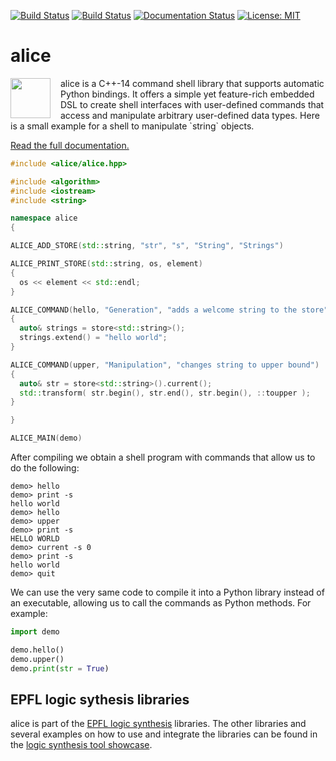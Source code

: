 [![Build Status](https://travis-ci.org/msoeken/alice.svg?branch=master)](https://travis-ci.org/msoeken/alice)
[![Build Status](https://ci.appveyor.com/api/projects/status/qc2kuc85jaxqu5gh?svg=true)](https://ci.appveyor.com/project/msoeken/alice)
[![Documentation Status](https://readthedocs.org/projects/libalice/badge/?version=latest)](http://libalice.readthedocs.io/en/latest/?badge=latest)
[![License: MIT](https://img.shields.io/badge/License-MIT-yellow.svg)](https://opensource.org/licenses/MIT)

# alice

<img src="https://cdn.rawgit.com/msoeken/alice/master/alice.svg" width="64" height="64" align="left" style="margin-right: 12pt" />
alice is a C++-14 command shell library that supports automatic Python bindings.  It offers a simple yet feature-rich embedded DSL to create shell interfaces with user-defined commands that access and manipulate arbitrary user-defined data types.  Here is a small example for a shell to manipulate `string` objects.

[Read the full documentation.](http://libalice.readthedocs.io/en/latest/?badge=latest)

```c++
#include <alice/alice.hpp>

#include <algorithm>
#include <iostream>
#include <string>

namespace alice
{

ALICE_ADD_STORE(std::string, "str", "s", "String", "Strings")

ALICE_PRINT_STORE(std::string, os, element)
{
  os << element << std::endl;
}

ALICE_COMMAND(hello, "Generation", "adds a welcome string to the store")
{
  auto& strings = store<std::string>();
  strings.extend() = "hello world";
}

ALICE_COMMAND(upper, "Manipulation", "changes string to upper bound")
{
  auto& str = store<std::string>().current();
  std::transform( str.begin(), str.end(), str.begin(), ::toupper );
}

}

ALICE_MAIN(demo)
```

After compiling we obtain a shell program with commands that allow us to do the following:

```
demo> hello
demo> print -s
hello world
demo> hello
demo> upper
demo> print -s
HELLO WORLD
demo> current -s 0
demo> print -s
hello world
demo> quit
```

We can use the very same code to compile it into a Python library instead of an executable, allowing us to call the commands as Python methods.  For example:

```python
import demo

demo.hello()
demo.upper()
demo.print(str = True)
```

## EPFL logic sythesis libraries

alice is part of the [EPFL logic synthesis](https://lsi.epfl.ch/page-138455-en.html) libraries.  The other libraries and several examples on how to use and integrate the libraries can be found in the [logic synthesis tool showcase](https://github.com/lsils/lstools-showcase).
